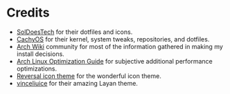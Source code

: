 # Credits

- [SolDoesTech](https://github.com/SolDoesTech) for their dotfiles and icons.
- [CachyOS](https://github.com/CachyOS) for their kernel, system tweaks, repositories, and dotfiles.
- [Arch Wiki](https://wiki.archlinux.org/) community for most of the information gathered in making my install decisions.
- [Arch Linux Optimization Guide](https://ventureo.codeberg.page/) for subjective additional performance optimizations.
- [Reversal icon theme](https://github.com/yeyushengfan258/Reversal-icon-theme) for the wonderful icon theme.
- [vinceliuice](https://github.com/vinceliuice) for their amazing Layan theme.
